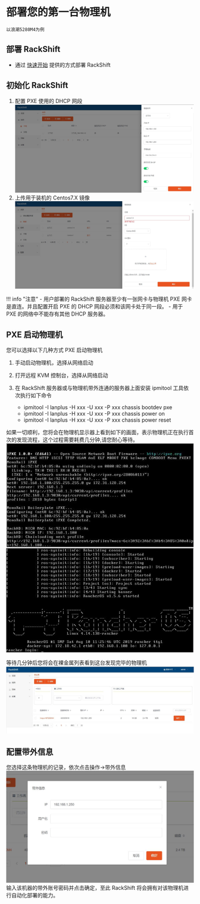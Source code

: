 # 部署您的第一台物理机
    以浪潮5280M4为例

## 部署 RackShift
- 通过 [快速开始](quick_start.md) 提供的方式部署 RackShift

## 初始化 RackShift
1. 配置 PXE 使用的 DHCP 网段
![runnob](./static/wizard/subnet.jpg) 
2. 上传用于装机的 Centos7.X 镜像
![runnob](./static/wizard/image.jpg)

!!! info "注意"
    - 用户部署的 RackShift 服务器至少有一张网卡与物理机 PXE 网卡是直连。并且配置开启 PXE 的 DHCP 网段必须和该网卡处于同一段。
    - 用于 PXE 的网络中不能存有其他 DHCP 服务器。 

## PXE 启动物理机
您可以选择以下几种方式 PXE 启动物理机  

1. 手动启动物理机，选择从网络启动
2. 打开远程 KVM 控制台，选择从网络启动
3. 在 RackShift 服务器或与物理机带外连通的服务器上面安装 ipmitool 工具依次执行如下命令  
  
    - ipmitool -I lanplus -H xxx -U xxx -P xxx chassis bootdev pxe  
    - ipmitool -I lanplus -H xxx -U xxx -P xxx chassis power on
    - ipmitool -I lanplus -H xxx -U xxx -P xxx chassis power reset

如果一切顺利，您将会在物理机显示器上看到如下的画面，表示物理机正在执行首次的发现流程，这个过程需要耗费几分钟,请您耐心等待。  
![runnob](./static/wizard/pxe1.jpg)
![runnob](./static/wizard/pxe2.jpg)

等待几分钟后您将会在裸金属列表看到这台发现完毕的物理机
![runnob](./static/wizard/pm1.jpg)
## 配置带外信息
您选择这条物理机的记录，依次点击操作->带外信息
![runnob](./static/wizard/obm.jpg)
输入该机器的带外账号密码并点击确定，至此 RackShift 将会拥有对该物理机进行自动化部署的能力。
    

